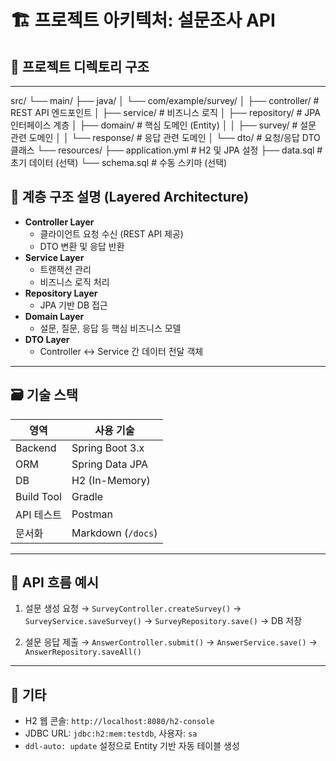 # 🏗️ 프로젝트 아키텍처: 설문조사 API

## 📁 프로젝트 디렉토리 구조
---
src/
└── main/
├── java/
│ └── com/example/survey/
│ ├── controller/ # REST API 엔드포인트
│ ├── service/ # 비즈니스 로직
│ ├── repository/ # JPA 인터페이스 계층
│ ├── domain/ # 핵심 도메인 (Entity)
│ │ ├── survey/ # 설문 관련 도메인
│ │ └── response/ # 응답 관련 도메인
│ └── dto/ # 요청/응답 DTO 클래스
└── resources/
├── application.yml # H2 및 JPA 설정
├── data.sql # 초기 데이터 (선택)
└── schema.sql # 수동 스키마 (선택)

## 🧱 계층 구조 설명 (Layered Architecture)

- **Controller Layer**
  - 클라이언트 요청 수신 (REST API 제공)
  - DTO 변환 및 응답 반환
- **Service Layer**
  - 트랜잭션 관리
  - 비즈니스 로직 처리
- **Repository Layer**
  - JPA 기반 DB 접근
- **Domain Layer**
  - 설문, 질문, 응답 등 핵심 비즈니스 모델
- **DTO Layer**
  - Controller ↔ Service 간 데이터 전달 객체

---

## 🗃️ 기술 스택

| 영역 | 사용 기술 |
|------|-----------|
| Backend | Spring Boot 3.x |
| ORM | Spring Data JPA |
| DB | H2 (In-Memory) |
| Build Tool | Gradle |
| API 테스트 | Postman |
| 문서화 | Markdown (`/docs`) |

---

## 🔄 API 흐름 예시

1. 설문 생성 요청
   → `SurveyController.createSurvey()`
   → `SurveyService.saveSurvey()`
   → `SurveyRepository.save()`
   → DB 저장

2. 설문 응답 제출
   → `AnswerController.submit()`
   → `AnswerService.save()`
   → `AnswerRepository.saveAll()`

---

## 📌 기타

- H2 웹 콘솔: `http://localhost:8080/h2-console`
- JDBC URL: `jdbc:h2:mem:testdb`, 사용자: `sa`
- `ddl-auto: update` 설정으로 Entity 기반 자동 테이블 생성

